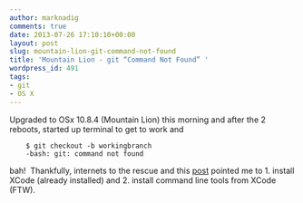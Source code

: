 ```yaml
---
author: marknadig
comments: true
date: 2013-07-26 17:10:10+00:00
layout: post
slug: mountain-lion-git-command-not-found
title: 'Mountain Lion - git “Command Not Found” '
wordpress_id: 491
tags:
- git
- OS X
---
```


Upgraded to OSx 10.8.4 (Mountain Lion) this morning and after the 2 reboots, started up terminal to get to work and

    
        $ git checkout -b workingbranch
        -bash: git: command not found


bah!  Thankfully, internets to the rescue and this [post](http://www.hongkiat.com/blog/mountain-lion-git-fix/) pointed me to 1. install XCode (already installed) and 2. install command line tools from XCode (FTW).

